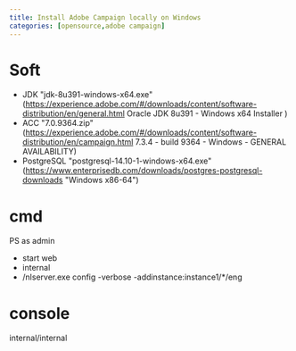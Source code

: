 ```yaml
---
title: Install Adobe Campaign locally on Windows
categories: [opensource,adobe campaign]
---
```


# Soft
- JDK "jdk-8u391-windows-x64.exe" (https://experience.adobe.com/#/downloads/content/software-distribution/en/general.html Oracle JDK 8u391 - Windows x64 Installer
)
- ACC "7.0.9364.zip" (https://experience.adobe.com/#/downloads/content/software-distribution/en/campaign.html 7.3.4 - build 9364 - Windows - GENERAL AVAILABILITY)
- PostgreSQL "postgresql-14.10-1-windows-x64.exe" (https://www.enterprisedb.com/downloads/postgres-postgresql-downloads "Windows x86-64")
 
# cmd
PS as admin
- start web
- internal
- /nlserver.exe config -verbose -addinstance:instance1/*/eng

# console
internal/internal
